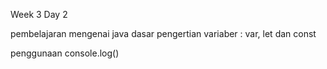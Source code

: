 Week 3 Day 2

pembelajaran mengenai java dasar
pengertian variaber : var, let dan const

penggunaan console.log()